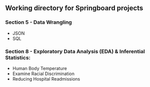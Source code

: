 ## Working directory for Springboard projects

### Section 5 - Data Wrangling
* JSON
* SQL

### Section 8 - Exploratory Data Analysis (EDA) & Inferential Statistics:
* Human Body Temperature
* Examine Racial Discrimination
* Reducing Hospital Readmissions
